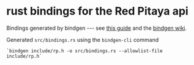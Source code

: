 
# rust bindings for the Red Pitaya api 

Bindings generated by bindgen --- see [this guide](https://medium.com/dwelo-r-d/using-c-libraries-in-rust-13961948c72a) and the [bindgen wiki](https://rust-lang.github.io/rust-bindgen/command-line-usage.html).

Generated `src/bindings.rs` using the `bindgen-cli` command 

    `bindgen include/rp.h -o src/bindings.rs --allowlist-file include/rp.h`


